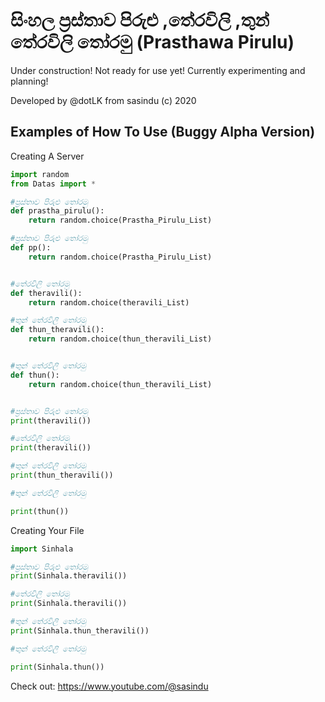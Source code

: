 # සිංහල ප්‍රස්තාව පිරුළු ,තේරවිලි ,තුන් තේරවිලි තෝරමු (Prasthawa Pirulu)

Under construction! Not ready for use yet! Currently experimenting and planning!

Developed by @dotLK from sasindu (c) 2020

## Examples of How To Use (Buggy Alpha Version)

Creating A Server

```python
import random
from Datas import *

#ප්‍රස්තාව පිරුළු තෝරමු
def prastha_pirulu(): 
    return random.choice(Prastha_Pirulu_List)

#ප්‍රස්තාව පිරුළු තෝරමු
def pp():
    return random.choice(Prastha_Pirulu_List)


#තේරවිලි තෝරමු
def theravili():
    return random.choice(theravili_List)

#තුන් තේරවිලි තෝරමු
def thun_theravili():
    return random.choice(thun_theravili_List)


#තුන් තේරවිලි තෝරමු
def thun():
    return random.choice(thun_theravili_List)


#ප්‍රස්තාව පිරුළු තෝරමු
print(theravili())

#තේරවිලි තෝරමු
print(theravili())

#තුන් තේරවිලි තෝරමු
print(thun_theravili())

#තුන් තේරවිලි තෝරමු

print(thun())


```

Creating Your File 
```python
import Sinhala

#ප්‍රස්තාව පිරුළු තෝරමු
print(Sinhala.theravili())

#තේරවිලි තෝරමු
print(Sinhala.theravili())

#තුන් තේරවිලි තෝරමු
print(Sinhala.thun_theravili())

#තුන් තේරවිලි තෝරමු

print(Sinhala.thun())

```

Check out: https://www.youtube.com/@sasindu
